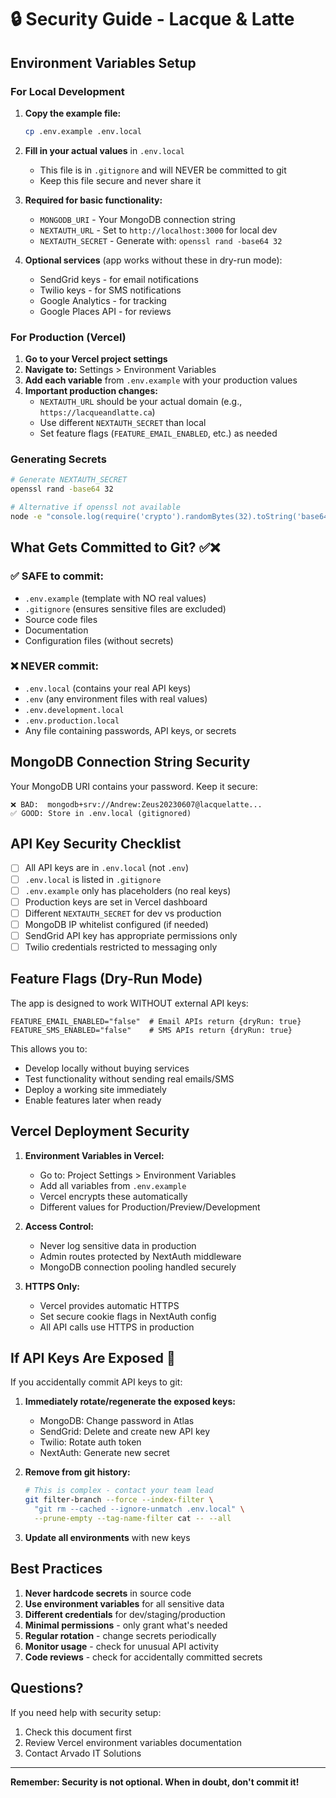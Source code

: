 # 🔒 Security Guide - Lacque & Latte

## Environment Variables Setup

### For Local Development

1. **Copy the example file:**
   ```bash
   cp .env.example .env.local
   ```

2. **Fill in your actual values** in `.env.local`
   - This file is in `.gitignore` and will NEVER be committed to git
   - Keep this file secure and never share it

3. **Required for basic functionality:**
   - `MONGODB_URI` - Your MongoDB connection string
   - `NEXTAUTH_URL` - Set to `http://localhost:3000` for local dev
   - `NEXTAUTH_SECRET` - Generate with: `openssl rand -base64 32`

4. **Optional services** (app works without these in dry-run mode):
   - SendGrid keys - for email notifications
   - Twilio keys - for SMS notifications
   - Google Analytics - for tracking
   - Google Places API - for reviews

### For Production (Vercel)

1. **Go to your Vercel project settings**
2. **Navigate to:** Settings > Environment Variables
3. **Add each variable** from `.env.example` with your production values
4. **Important production changes:**
   - `NEXTAUTH_URL` should be your actual domain (e.g., `https://lacqueandlatte.ca`)
   - Use different `NEXTAUTH_SECRET` than local
   - Set feature flags (`FEATURE_EMAIL_ENABLED`, etc.) as needed

### Generating Secrets

```bash
# Generate NEXTAUTH_SECRET
openssl rand -base64 32

# Alternative if openssl not available
node -e "console.log(require('crypto').randomBytes(32).toString('base64'))"
```

## What Gets Committed to Git? ✅❌

### ✅ SAFE to commit:
- `.env.example` (template with NO real values)
- `.gitignore` (ensures sensitive files are excluded)
- Source code files
- Documentation
- Configuration files (without secrets)

### ❌ NEVER commit:
- `.env.local` (contains your real API keys)
- `.env` (any environment files with real values)
- `.env.development.local`
- `.env.production.local`
- Any file containing passwords, API keys, or secrets

## MongoDB Connection String Security

Your MongoDB URI contains your password. Keep it secure:

```
❌ BAD:  mongodb+srv://Andrew:Zeus20230607@lacquelatte...
✅ GOOD: Store in .env.local (gitignored)
```

## API Key Security Checklist

- [ ] All API keys are in `.env.local` (not `.env`)
- [ ] `.env.local` is listed in `.gitignore`
- [ ] `.env.example` only has placeholders (no real keys)
- [ ] Production keys are set in Vercel dashboard
- [ ] Different `NEXTAUTH_SECRET` for dev vs production
- [ ] MongoDB IP whitelist configured (if needed)
- [ ] SendGrid API key has appropriate permissions only
- [ ] Twilio credentials restricted to messaging only

## Feature Flags (Dry-Run Mode)

The app is designed to work WITHOUT external API keys:

```env
FEATURE_EMAIL_ENABLED="false"  # Email APIs return {dryRun: true}
FEATURE_SMS_ENABLED="false"    # SMS APIs return {dryRun: true}
```

This allows you to:
- Develop locally without buying services
- Test functionality without sending real emails/SMS
- Deploy a working site immediately
- Enable features later when ready

## Vercel Deployment Security

1. **Environment Variables in Vercel:**
   - Go to: Project Settings > Environment Variables
   - Add all variables from `.env.example`
   - Vercel encrypts these automatically
   - Different values for Production/Preview/Development

2. **Access Control:**
   - Never log sensitive data in production
   - Admin routes protected by NextAuth middleware
   - MongoDB connection pooling handled securely

3. **HTTPS Only:**
   - Vercel provides automatic HTTPS
   - Set secure cookie flags in NextAuth config
   - All API calls use HTTPS in production

## If API Keys Are Exposed 🚨

If you accidentally commit API keys to git:

1. **Immediately rotate/regenerate the exposed keys:**
   - MongoDB: Change password in Atlas
   - SendGrid: Delete and create new API key
   - Twilio: Rotate auth token
   - NextAuth: Generate new secret

2. **Remove from git history:**
   ```bash
   # This is complex - contact your team lead
   git filter-branch --force --index-filter \
     "git rm --cached --ignore-unmatch .env.local" \
     --prune-empty --tag-name-filter cat -- --all
   ```

3. **Update all environments** with new keys

## Best Practices

1. **Never hardcode secrets** in source code
2. **Use environment variables** for all sensitive data
3. **Different credentials** for dev/staging/production
4. **Minimal permissions** - only grant what's needed
5. **Regular rotation** - change secrets periodically
6. **Monitor usage** - check for unusual API activity
7. **Code reviews** - check for accidentally committed secrets

## Questions?

If you need help with security setup:
1. Check this document first
2. Review Vercel environment variables documentation
3. Contact Arvado IT Solutions

---

**Remember: Security is not optional. When in doubt, don't commit it!**

